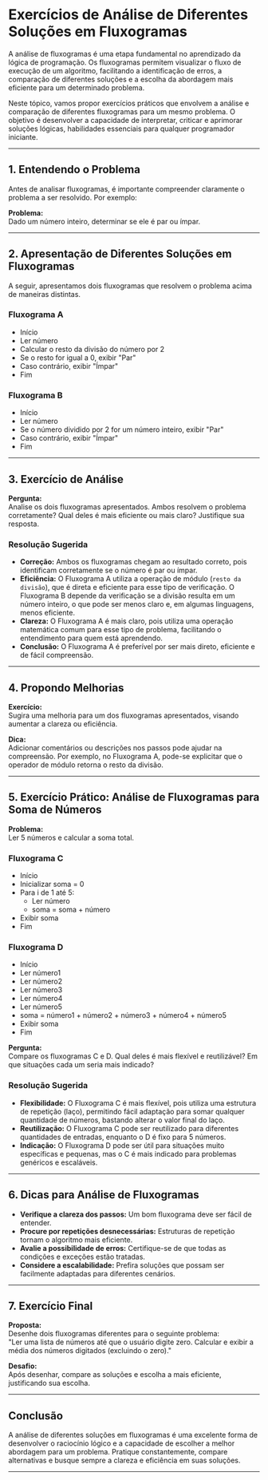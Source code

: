 
# Exercícios de Análise de Diferentes Soluções em Fluxogramas

A análise de fluxogramas é uma etapa fundamental no aprendizado da lógica de programação. Os fluxogramas permitem visualizar o fluxo de execução de um algoritmo, facilitando a identificação de erros, a comparação de diferentes soluções e a escolha da abordagem mais eficiente para um determinado problema.

Neste tópico, vamos propor exercícios práticos que envolvem a análise e comparação de diferentes fluxogramas para um mesmo problema. O objetivo é desenvolver a capacidade de interpretar, criticar e aprimorar soluções lógicas, habilidades essenciais para qualquer programador iniciante.

---

## 1. Entendendo o Problema

Antes de analisar fluxogramas, é importante compreender claramente o problema a ser resolvido. Por exemplo:

**Problema:**  
Dado um número inteiro, determinar se ele é par ou ímpar.

---

## 2. Apresentação de Diferentes Soluções em Fluxogramas

A seguir, apresentamos dois fluxogramas que resolvem o problema acima de maneiras distintas.

### **Fluxograma A**

- Início
- Ler número
- Calcular o resto da divisão do número por 2
- Se o resto for igual a 0, exibir "Par"
- Caso contrário, exibir "Ímpar"
- Fim

### **Fluxograma B**

- Início
- Ler número
- Se o número dividido por 2 for um número inteiro, exibir "Par"
- Caso contrário, exibir "Ímpar"
- Fim

---

## 3. Exercício de Análise

**Pergunta:**  
Analise os dois fluxogramas apresentados. Ambos resolvem o problema corretamente? Qual deles é mais eficiente ou mais claro? Justifique sua resposta.

### **Resolução Sugerida**

- **Correção:** Ambos os fluxogramas chegam ao resultado correto, pois identificam corretamente se o número é par ou ímpar.
- **Eficiência:** O Fluxograma A utiliza a operação de módulo (`resto da divisão`), que é direta e eficiente para esse tipo de verificação. O Fluxograma B depende da verificação se a divisão resulta em um número inteiro, o que pode ser menos claro e, em algumas linguagens, menos eficiente.
- **Clareza:** O Fluxograma A é mais claro, pois utiliza uma operação matemática comum para esse tipo de problema, facilitando o entendimento para quem está aprendendo.
- **Conclusão:** O Fluxograma A é preferível por ser mais direto, eficiente e de fácil compreensão.

---

## 4. Propondo Melhorias

**Exercício:**  
Sugira uma melhoria para um dos fluxogramas apresentados, visando aumentar a clareza ou eficiência.

**Dica:**  
Adicionar comentários ou descrições nos passos pode ajudar na compreensão. Por exemplo, no Fluxograma A, pode-se explicitar que o operador de módulo retorna o resto da divisão.

---

## 5. Exercício Prático: Análise de Fluxogramas para Soma de Números

**Problema:**  
Ler 5 números e calcular a soma total.

### **Fluxograma C**

- Início
- Inicializar soma = 0
- Para i de 1 até 5:
    - Ler número
    - soma = soma + número
- Exibir soma
- Fim

### **Fluxograma D**

- Início
- Ler número1
- Ler número2
- Ler número3
- Ler número4
- Ler número5
- soma = número1 + número2 + número3 + número4 + número5
- Exibir soma
- Fim

**Pergunta:**  
Compare os fluxogramas C e D. Qual deles é mais flexível e reutilizável? Em que situações cada um seria mais indicado?

### **Resolução Sugerida**

- **Flexibilidade:** O Fluxograma C é mais flexível, pois utiliza uma estrutura de repetição (laço), permitindo fácil adaptação para somar qualquer quantidade de números, bastando alterar o valor final do laço.
- **Reutilização:** O Fluxograma C pode ser reutilizado para diferentes quantidades de entradas, enquanto o D é fixo para 5 números.
- **Indicação:** O Fluxograma D pode ser útil para situações muito específicas e pequenas, mas o C é mais indicado para problemas genéricos e escaláveis.

---

## 6. Dicas para Análise de Fluxogramas

- **Verifique a clareza dos passos:** Um bom fluxograma deve ser fácil de entender.
- **Procure por repetições desnecessárias:** Estruturas de repetição tornam o algoritmo mais eficiente.
- **Avalie a possibilidade de erros:** Certifique-se de que todas as condições e exceções estão tratadas.
- **Considere a escalabilidade:** Prefira soluções que possam ser facilmente adaptadas para diferentes cenários.

---

## 7. Exercício Final

**Proposta:**  
Desenhe dois fluxogramas diferentes para o seguinte problema:  
"Ler uma lista de números até que o usuário digite zero. Calcular e exibir a média dos números digitados (excluindo o zero)."

**Desafio:**  
Após desenhar, compare as soluções e escolha a mais eficiente, justificando sua escolha.

---

## Conclusão

A análise de diferentes soluções em fluxogramas é uma excelente forma de desenvolver o raciocínio lógico e a capacidade de escolher a melhor abordagem para um problema. Pratique constantemente, compare alternativas e busque sempre a clareza e eficiência em suas soluções.

---
```
